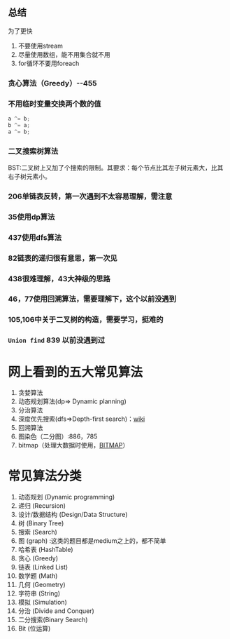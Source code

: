 ## 总结

为了更快

1. 不要使用stream
2. 尽量使用数组，能不用集合就不用
3. for循环不要用foreach

### 贪心算法（Greedy）--455

### 不用临时变量交换两个数的值

```java
a ^= b;  
b ^= a;  
a ^= b;  
```

### 二叉搜索树算法
BST:二叉树上又加了个搜索的限制。其要求：每个节点比其左子树元素大，比其右子树元素小。

### 206单链表反转，第一次遇到不太容易理解，需注意

### 35使用dp算法

### 437使用dfs算法

### 82链表的递归很有意思，第一次见

### 438很难理解，43大神级的思路

### 46，77使用回溯算法，需要理解下，这个以前没遇到

### 105,106中关于二叉树的构造，需要学习，挺难的

### `Union find` 839 以前没遇到过

# 网上看到的五大常见算法

1. 贪婪算法
1. 动态规划算法(dp=> Dynamic planning)
1. 分治算法
1. 深度优先搜索(dfs=>Depth-first search)：[wiki](https://zh.wikipedia.org/wiki/%E6%B7%B1%E5%BA%A6%E4%BC%98%E5%85%88%E6%90%9C%E7%B4%A2)
1. 回溯算法
1. 图染色（二分图）:886，785
1. bitmap（处理大数据时使用，[BITMAP](https://github.com/julycoding/The-Art-Of-Programming-By-July/blob/master/ebook/zh/06.07.md)）



# 常见算法分类

1. 动态规划 (Dynamic programming)
1. 递归 (Recursion) 
1. 设计/数据结构 (Design/Data Structure)
1. 树 (Binary Tree) 
1. 搜索 (Search)
1. 图 (graph) :这类的题目都是medium之上的，都不简单
1. 哈希表 (HashTable) 
1. 贪心 (Greedy)
1. 链表 (Linked List)
1. 数学题 (Math) 
1. 几何 (Geometry)
1. 字符串 (String)
1. 模拟 (Simulation) 
1. 分治 (Divide and Conquer) 
1. 二分搜索(Binary Search)
1. Bit (位运算)